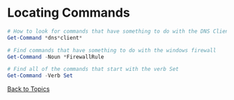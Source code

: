# Locating Commands

```PowerShell
# How to look for commands that have something to do with the DNS Client
Get-Command *dns*client*

# Find commands that have something to do with the windows firewall
Get-Command -Noun *FirewallRule

# Find all of the commands that start with the verb Set
Get-Command -Verb Set
```

[Back to Topics](../README.md)

